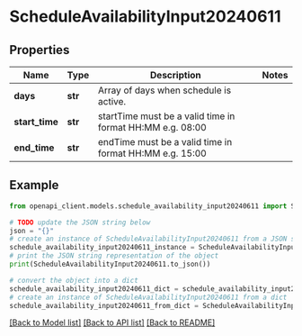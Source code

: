 # ScheduleAvailabilityInput20240611


## Properties

Name | Type | Description | Notes
------------ | ------------- | ------------- | -------------
**days** | **str** | Array of days when schedule is active. | 
**start_time** | **str** | startTime must be a valid time in format HH:MM e.g. 08:00 | 
**end_time** | **str** | endTime must be a valid time in format HH:MM e.g. 15:00 | 

## Example

```python
from openapi_client.models.schedule_availability_input20240611 import ScheduleAvailabilityInput20240611

# TODO update the JSON string below
json = "{}"
# create an instance of ScheduleAvailabilityInput20240611 from a JSON string
schedule_availability_input20240611_instance = ScheduleAvailabilityInput20240611.from_json(json)
# print the JSON string representation of the object
print(ScheduleAvailabilityInput20240611.to_json())

# convert the object into a dict
schedule_availability_input20240611_dict = schedule_availability_input20240611_instance.to_dict()
# create an instance of ScheduleAvailabilityInput20240611 from a dict
schedule_availability_input20240611_from_dict = ScheduleAvailabilityInput20240611.from_dict(schedule_availability_input20240611_dict)
```
[[Back to Model list]](../README.md#documentation-for-models) [[Back to API list]](../README.md#documentation-for-api-endpoints) [[Back to README]](../README.md)


